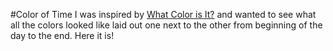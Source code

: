 #Color of Time
I was inspired by [What Color is It?](http://whatcolourisit.scn9a.org/) and wanted to see what all the colors looked like laid out one next to the other from beginning of the day to the end. Here it is!

